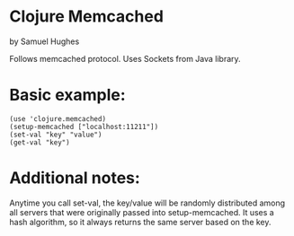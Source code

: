 # Clojure Memcached

by Samuel Hughes

Follows memcached protocol. Uses Sockets from Java library. 

# Basic example: 
  
    (use 'clojure.memcached)
    (setup-memcached ["localhost:11211"])
    (set-val "key" "value")
    (get-val "key")

# Additional notes:

Anytime you call set-val, the key/value will be randomly distributed among all servers
that were originally passed into setup-memcached. It uses a hash algorithm, so it always
returns the same server based on the key.
